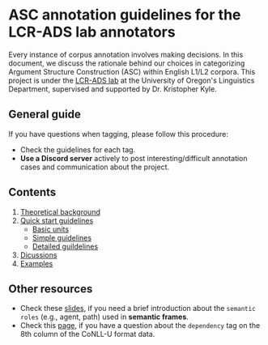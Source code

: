 # ASC annotation guidelines for the LCR-ADS lab annotators

Every instance of corpus annotation involves making decisions. In this document, we discuss the rationale behind our choices in categorizing Argument Structure Construction (ASC) within English L1/L2 corpora. This project is under the [LCR-ADS lab](https://lcr-ads-lab.github.io/LCR-ADS-Home/) at the University of Oregon's Linguistics Department, supervised and supported by Dr. Kristopher Kyle.

## General guide
If you have questions when tagging, please follow this procedure:
- Check the guidelines for each tag.
- <b>Use a Discord server</b> actively to post interesting/difficult annotation cases and communication about the project.

## Contents
1. [Theoretical background](https://hksung.github.io/ASC-annotation-guidelines/1_TB/#theoretical-background)
2. [Quick start guidelines](https://hksung.github.io/ASC-annotation-guidelines/2_QSG/#quick-start-guides)
    - [Basic units](https://hksung.github.io/ASC-annotation-guidelines/2_QSG/1.%20Basic%20unit.html#basic-unit) 
    - [Simple guidelines](https://hksung.github.io/ASC-annotation-guidelines/2_QSG/2.%20Simple%20guidelines.html#simple-guideline)
    - [Detailed guildelines](https://hksung.github.io/ASC-annotation-guidelines/2_QSG/2.%20Simple%20guidelines.html#detailed-guideline)
3. [Dicussions](https://hksung.github.io/ASC-annotation-guidelines/3_MD/#discussions)
4. [Examples](https://hksung.github.io/ASC-annotation-guidelines/4_AE/#examples)

## Other resources
- Check these <a href="https://web.stanford.edu/~jurafsky/slp3/slides/22_SRL.pdf" target="_blank">slides</a>, if you need a brief introduction about the `semantic roles` (e.g., agent, path) used in <b>semantic frames</b>.
- Check this <a href="https://kristopherkyle.github.io/L2-Annotation-Project/dep_anno_overview.html" target="_blank">page</a>, if you have a question about the `dependency` tag on the 8th column of the CoNLL-U format data.
